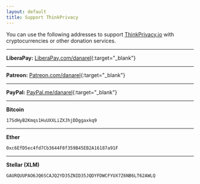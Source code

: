 ```yaml
---
layout: default
title: Support ThinkPrivacy
---
```


You can use the following addresses to support [ThinkPrivacy.io](https://thinkprivacy.io) with cryptocurrencies or other donation services.

-----------
**LiberaPay:** [LiberaPay.com/danarel](https://liberapay.com/danarel/){:target="_blank"}

-----------

**Patreon:** [Patreon.com/danarel](https://www.patreon.com/danarel/){:target="_blank"}

-----------

**PayPal:** [PayPal.me/danarel](https://www.paypal.me/danarel){:target="_blank"}

-----------

**Bitcoin**
```
17SdHyB2Kmqs1HuUXXLiZXJhjDDggaxkq9
```
-----------

**Ether**
```
0xc6EfD5ec4fd7Cb3644F8f359B45EB2A16187a91F
```
-----------

**Stellar (XLM)**
```
GAURQUUPAO6JQ6SCAJQ2YD35ZNID35JQDYFDWCFYUX7Z6NB6LT62AWLQ
```
